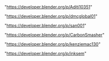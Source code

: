 "https://developer.blender.org/p/Aditi10351"

"https://developer.blender.org/p/dmcglobal01"

"https://developer.blender.org/p/san001"

"https://developer.blender.org/p/CarbonSmasher"

"https://developer.blender.org/p/kenziemac130"

"https://developer.blender.org/p/inksem"

 
